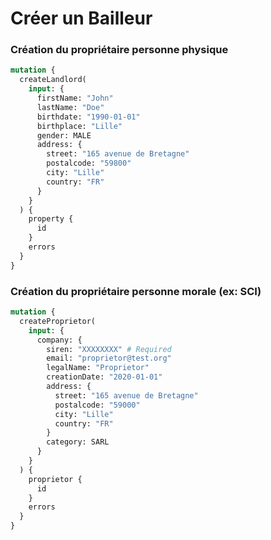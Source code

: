 # Créer un Bailleur

### Création du propriétaire personne physique

```graphql
mutation {
  createLandlord(
    input: {
      firstName: "John"
      lastName: "Doe"
      birthdate: "1990-01-01"
      birthplace: "Lille"
      gender: MALE
      address: {
        street: "165 avenue de Bretagne"
        postalcode: "59800"
        city: "Lille"
        country: "FR"
      }
    }
  ) {
    property {
      id
    }
    errors
  }
}
```

### Création du propriétaire personne morale (ex:  SCI)

```graphql
mutation {
  createProprietor(
    input: {
      company: {
        siren: "XXXXXXXX" # Required
        email: "proprietor@test.org"
        legalName: "Proprietor"
        creationDate: "2020-01-01"
        address: {
          street: "165 avenue de Bretagne"
          postalcode: "59000"
          city: "Lille"
          country: "FR"
        }
        category: SARL
      }
    }
  ) {
    proprietor {
      id
    }
    errors
  }
}
```
